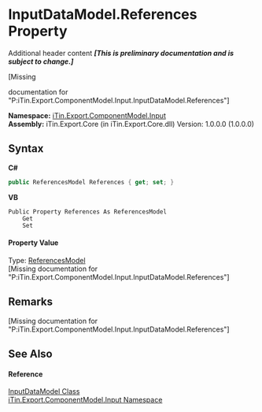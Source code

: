 # InputDataModel.References Property 
Additional header content _**\[This is preliminary documentation and is subject to change.\]**_

\[Missing <summary> documentation for "P:iTin.Export.ComponentModel.Input.InputDataModel.References"\]

**Namespace:**&nbsp;<a href="ecb5b195-9cf6-cd2f-1a84-5e83a0fe636f">iTin.Export.ComponentModel.Input</a><br />**Assembly:**&nbsp;iTin.Export.Core (in iTin.Export.Core.dll) Version: 1.0.0.0 (1.0.0.0)

## Syntax

**C#**<br />
``` C#
public ReferencesModel References { get; set; }
```

**VB**<br />
``` VB
Public Property References As ReferencesModel
	Get
	Set
```


#### Property Value
Type: <a href="726e130a-98bf-d973-03e2-b7f696d07b50">ReferencesModel</a><br />\[Missing <value> documentation for "P:iTin.Export.ComponentModel.Input.InputDataModel.References"\]

## Remarks
\[Missing <remarks> documentation for "P:iTin.Export.ComponentModel.Input.InputDataModel.References"\]

## See Also


#### Reference
<a href="413820bc-4f38-b1e8-854c-9d26d2818a2b">InputDataModel Class</a><br /><a href="ecb5b195-9cf6-cd2f-1a84-5e83a0fe636f">iTin.Export.ComponentModel.Input Namespace</a><br />